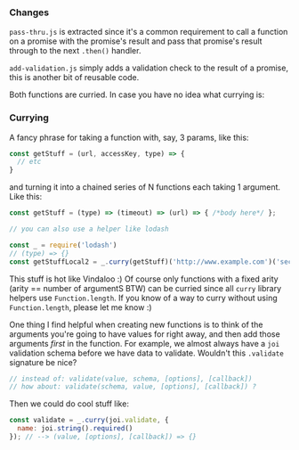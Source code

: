 ### Changes
``pass-thru.js`` is extracted since it's a common requirement to call a function on a promise with the promise's result and pass that promise's result through to the next ``.then()`` handler.

``add-validation.js`` simply adds a validation check to the result of a promise, this is another bit of reusable code.

Both functions are curried. In case you have no idea what currying is:

### Currying

A fancy phrase for taking a function with, say, 3 params, like this:
```javascript
const getStuff = (url, accessKey, type) => {
  // etc
}
```
and turning it into a chained series of N functions each taking 1 argument. Like this:
```javascript
const getStuff = (type) => (timeout) => (url) => { /*body here*/ };

// you can also use a helper like lodash

const _ = require('lodash')
// (type) => {}
const getStuffLocal2 = _.curry(getStuff)('http://www.example.com')('secret-access-key')
```
This stuff is hot like Vindaloo :) Of course only functions with a fixed arity (arity == number of argumentS BTW) can be curried since all ``curry`` library helpers use ``Function.length``. If you know of a way to curry without using ``Function.length``, please let me know :)

One thing I find helpful when creating new functions is to think of the arguments you're going to have values for right away, and then add those arguments _first_ in the function. For example, we almost always have a ``joi`` validation schema before we have data to validate. Wouldn't this ``.validate`` signature be nice?
```javascript
// instead of: validate(value, schema, [options], [callback])
// how about: validate(schema, value, [options], [callback]) ?
```
Then we could do cool stuff like:
```javascript
const validate = _.curry(joi.validate, {
  name: joi.string().required()
}); // --> (value, [options], [callback]) => {}
```
